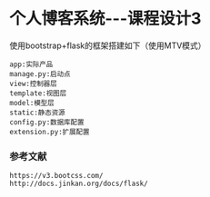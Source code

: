 # 个人博客系统---课程设计3
使用bootstrap+flask的框架搭建如下（使用MTV模式）
```
app:实际产品
manage.py:启动点
view:控制器层
template:视图层
model:模型层
static:静态资源
config.py:数据库配置
extension.py:扩展配置
```
### 参考文献
```
https://v3.bootcss.com/
http://docs.jinkan.org/docs/flask/
```
